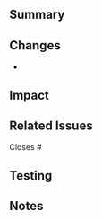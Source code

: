 ## Summary
<!-- Brief description of what this PR accomplishes -->

## Changes
<!-- List specific changes made -->
- 

## Impact
<!-- What areas of the codebase are affected -->

## Related Issues
<!-- Link related issues if any -->
Closes #

## Testing
<!-- Describe how this was tested -->

## Notes
<!-- Additional context for reviewers -->